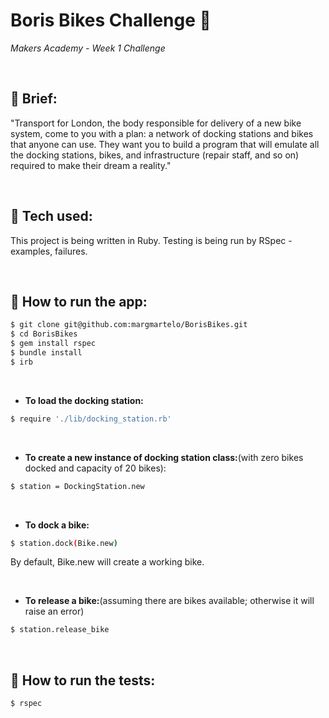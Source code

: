 # Boris Bikes Challenge 🚴 # 

*Makers Academy - Week 1 Challenge*

<p>&nbsp;</p>

## 🚴 **Brief:**
"Transport for London, the body responsible for delivery of a new bike system, come to you with a plan: a network of docking stations and bikes that anyone can use. They want you to build a program that will emulate all the docking stations, bikes, and infrastructure (repair staff, and so on) required to make their dream a reality."

<p>&nbsp;</p>

## 🚴 **Tech used:**
This project is being written in Ruby.
Testing is being run by RSpec - examples, failures.

<p>&nbsp;</p>

## 🚴 **How to run the app:**
```bash
$ git clone git@github.com:margmartelo/BorisBikes.git
$ cd BorisBikes
$ gem install rspec
$ bundle install
$ irb
```

<p>&nbsp;</p>

* **To load the docking station:**
```bash
$ require './lib/docking_station.rb'
```

<p>&nbsp;</p>

* **To create a new instance of docking station class:**(with zero bikes docked and capacity of 20 bikes):
```bash
$ station = DockingStation.new
```

<p>&nbsp;</p>

* **To dock a bike:**
```bash
$ station.dock(Bike.new)
```
By default, Bike.new will create a working bike.

<p>&nbsp;</p>

* **To release a bike:**(assuming there are bikes available; otherwise it will raise an error)
```bash
$ station.release_bike
```
<p>&nbsp;</p>

## 🚴 **How to run the tests:**
```bash
$ rspec
```
<p>&nbsp;</p>

